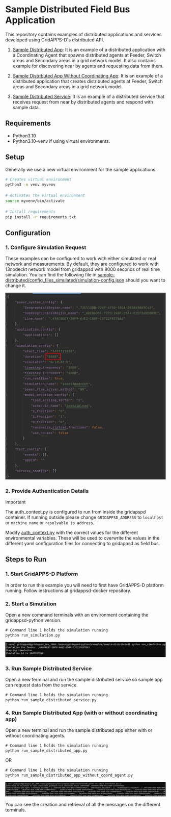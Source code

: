 # Sample Distributed Field Bus Application

This repository contains examples of distributed applications and services developed using GridAPPS-D's distributed API.

1. [Sample Distributed App](https://github.com/GRIDAPPSD/gridappsd-sample-distributed-app/blob/after_test/run_sample_distributed_app.py):
   It is an example of a distributed application with a Coordinating Agent that spawns distributed agents at Feeder, Switch areas and
   Secondary areas in a grid network model. It also contains example for discovering near by agents and requesting data from them.

2. [Sample Distributed App Without Coordinating App](<https://github.com/GRIDAPPSD/gridappsd-sample-distributed-app/blob/after_test/run_sample_distributed_app_without_coord_agent.py>):
   It is an example of a distributed application that creates distributed agents at Feeder, Switch areas and Secondary areas in a grid network model.

3. [Sample Distributed Service](https://github.com/GRIDAPPSD/gridappsd-sample-distributed-app/blob/after_test/run_sample_distributed_service.py):
   It is an example of a distributed service that receives request from near by distributed agents and respond with sample data.

## Requirements 

- Python3.10
- Python3.10-venv if using virtual environments.

## Setup

Generally we use a new virtual environment for the sample applications.  

```bash
# Creates virtual environment
python3 -m venv myvenv

# Activates the virtual environment
source myvenv/bin/activate

# Install requirements
pip install -r requirements.txt
```

## Configuration

### 1. Configure Simulation Request

These examples can be configured to work with either simulated or real network and measurements. By default, they are configured to work with 13nodeckt
network model from gridappsd with 8000 seconds of real time simulation.  You can find the following file in
[sample-distributed/config_files_simulated/simulation-config.json](config_files_simulated/simulation-config.json) should you want to change it.

![Simulation Configuration](images/ieee-13-node-sim.png)

### 2. Provide Authentication Details

> [!IMPORTANT]
> The auth_context.py is configured to run from inside the gridapspd container.  If running outside please change `GRIDAPPSD_ADDRESS` to `localhost` or `machine name` or `resolvable ip address`.

Modify [auth_context.py](https://github.com/GRIDAPPSD/gridappsd-sample-distributed-app/blob/after_test/auth_context.py) with the correct values for the different environmental variables.  These will be used
to overwrite the values in the different yaml configuration files for connecting to gridappsd as field bus.

## Steps to Run

### 1. Start GridAPPS-D Platform

In order to run this example you will need to first have GridAPPS-D platform running.  Follow instructions at gridappsd-docker repository.

### 2. Start a Simulation

Open a new command terminals with an environment containing the gridappsd-python version.

```commandline
# Command line 1 holds the simulation running
python run_simulation.py
```

![Run Simulation Output](images/run-simulation-output.png)

### 3. Run Sample Distributed Service

Open a new terminal and run the sample distributed service so sample app can request data from the service.

```commandline
# Command line 1 holds the simulation running
python run_sample_distributed_service.py
```

### 4. Run Sample Distributed App (with or without coordinating app)

Open a new terminal and run the sample distributed app either with or without coordinating agents.

```commandline
# Command line 1 holds the simulation running
python run_sample_distributed_app.py
```

OR

```commandline
# Command line 1 holds the simulation running
python run_sample_distributed_app_without_coord_agent.py
```

![Run Distributed App](images/run-distributed-app.png)

You can see the creation and retrieval of all the messages on the different terminals.
